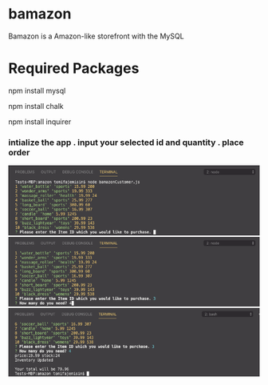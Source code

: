 # bamazon

Bamazon is a Amazon-like storefront with the MySQL
# Required Packages

npm install mysql

npm install chalk

npm install inquirer


### intialize the app   .    input your selected id and quantity    .     place order
<img src="./amazon/images/Screen Shot 2019-04-23 at 2.56.14 PM.png"  alt="screenshot1">

<img src="./amazon/images/Screen Shot 2019-04-23 at 2.56.33 PM.png"  alt="screenshot2">

<img src="./amazon/images/Screen Shot 2019-04-23 at 2.56.49 PM.png"  alt="screenshot3">
